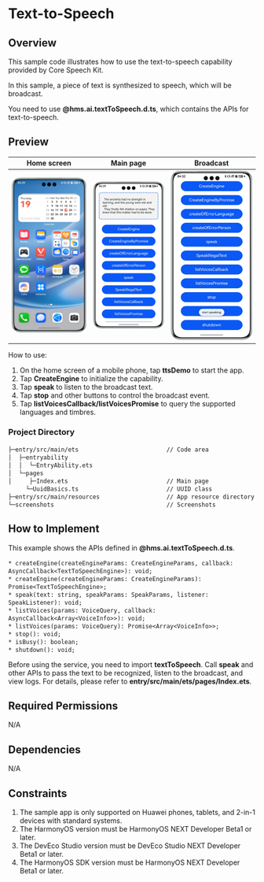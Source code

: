 # Text-to-Speech

## Overview

This sample code illustrates how to use the text-to-speech capability provided by Core Speech Kit.

In this sample, a piece of text is synthesized to speech, which will be broadcast.

You need to use **@hms.ai.textToSpeech.d.ts**, which contains the APIs for text-to-speech.

## Preview

|           **Home screen**           |            **Main page**           |          **Broadcast**         |
|:---------------------------:|:-----------------------------:|:------------------------:|
| ![](screenshots/launch_en.png) | ![](screenshots/MainPage_en.png) | ![](screenshots/tts_en.png) | 

How to use:

1. On the home screen of a mobile phone, tap **ttsDemo** to start the app.
2. Tap **CreateEngine** to initialize the capability.
3. Tap **speak** to listen to the broadcast text.
4. Tap **stop** and other buttons to control the broadcast event.
5. Tap **listVoicesCallback/listVoicesPromise** to query the supported languages and timbres.

### Project Directory
```
├─entry/src/main/ets                         // Code area
│  ├─entryability
│  │  └─EntryAbility.ets       
│  └─pages
│     ├─Index.ets                            // Main page
     └─UuidBasics.ts                         // UUID class
├─entry/src/main/resources                   // App resource directory
└─screenshots                                // Screenshots
```

## How to Implement

This example shows the APIs defined in **@hms.ai.textToSpeech.d.ts**.
~~~
* createEngine(createEngineParams: CreateEngineParams, callback: AsyncCallback<TextToSpeechEngine>): void;
* createEngine(createEngineParams: CreateEngineParams): Promise<TextToSpeechEngine>;
* speak(text: string, speakParams: SpeakParams, listener: SpeakListener): void;
* listVoices(params: VoiceQuery, callback: AsyncCallback<Array<VoiceInfo>>): void;
* listVoices(params: VoiceQuery): Promise<Array<VoiceInfo>>;
* stop(): void;
* isBusy(): boolean;
* shutdown(): void;
~~~
Before using the service, you need to import **textToSpeech**.
Call **speak** and other APIs to pass the text to be recognized, listen to the broadcast, and view logs. For details, please refer to **entry/src/main/ets/pages/Index.ets**.

## Required Permissions

N/A

## Dependencies

N/A

## Constraints

1. The sample app is only supported on Huawei phones, tablets, and 2-in-1 devices with standard systems.
2. The HarmonyOS version must be HarmonyOS NEXT Developer Beta1 or later.
3. The DevEco Studio version must be DevEco Studio NEXT Developer Beta1 or later.
4. The HarmonyOS SDK version must be HarmonyOS NEXT Developer Beta1 or later.
